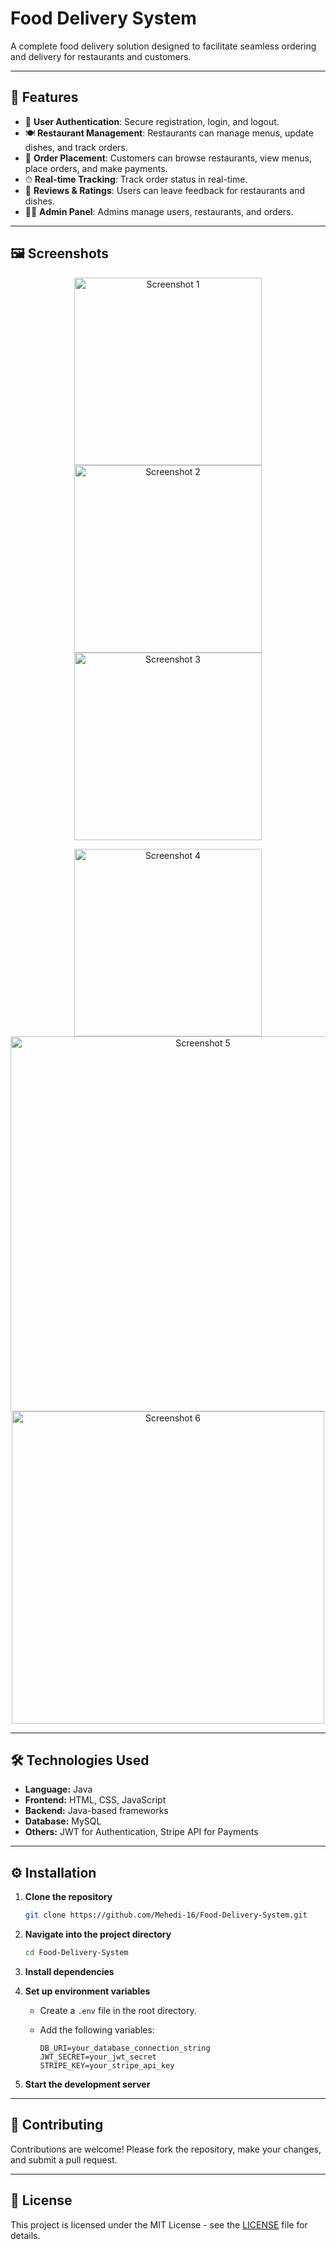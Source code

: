 
# Food Delivery System

A complete food delivery solution designed to facilitate seamless ordering and delivery for restaurants and customers.

---

## 🚀 Features

- 🔐 **User Authentication**: Secure registration, login, and logout.
- 🍽 **Restaurant Management**: Restaurants can manage menus, update dishes, and track orders.
- 🛒 **Order Placement**: Customers can browse restaurants, view menus, place orders, and make payments.
- ⏱ **Real-time Tracking**: Track order status in real-time.
- 🌟 **Reviews & Ratings**: Users can leave feedback for restaurants and dishes.
- 🧑‍💼 **Admin Panel**: Admins manage users, restaurants, and orders.

---

## 🖼️ Screenshots

<p align="center">
  <img width="300" src="https://github.com/Mehedi-16/Food-Delivery-System/assets/127036046/39f568df-5149-48da-81d9-399063c86186" alt="Screenshot 1" />
  <img width="300" src="https://github.com/Mehedi-16/Food-Delivery-System/assets/127036046/2f52bcdb-db3e-4657-bf14-c3740f804b37" alt="Screenshot 2" />
  <img width="300" src="https://github.com/Mehedi-16/Food-Delivery-System/assets/127036046/8cd40e2d-64ed-42af-a419-5a31cd8c4f9c" alt="Screenshot 3" />
</p>

<p align="center">
  <img width="300" src="https://github.com/Mehedi-16/Food-Delivery-System/assets/127036046/056ab6d5-55f5-40a6-93aa-67b0bb972e4f" alt="Screenshot 4" />
  <img width="600" src="https://github.com/Mehedi-16/Food-Delivery-System/assets/127036046/465a2174-13e1-4335-a91b-d6514f1dff48" alt="Screenshot 5" />
  <img width="500" src="https://github.com/Mehedi-16/Food-Delivery-System/assets/127036046/5a282e0d-d7ff-4302-a60a-9bbfb93291a0" alt="Screenshot 6" />
</p>

---

## 🛠 Technologies Used

- **Language:** Java  
- **Frontend:** HTML, CSS, JavaScript  
- **Backend:** Java-based frameworks  
- **Database:** MySQL  
- **Others:** JWT for Authentication, Stripe API for Payments

---

## ⚙️ Installation

1. **Clone the repository**

   ```bash
   git clone https://github.com/Mehedi-16/Food-Delivery-System.git

2. **Navigate into the project directory**

   ```bash
   cd Food-Delivery-System
   ```

3. **Install dependencies**



4. **Set up environment variables**

   * Create a `.env` file in the root directory.
   * Add the following variables:

     ```
     DB_URI=your_database_connection_string
     JWT_SECRET=your_jwt_secret
     STRIPE_KEY=your_stripe_api_key
     ```

5. **Start the development server**



---

## 🤝 Contributing

Contributions are welcome!
Please fork the repository, make your changes, and submit a pull request.

---

## 📄 License

This project is licensed under the MIT License - see the [LICENSE](LICENSE) file for details.



